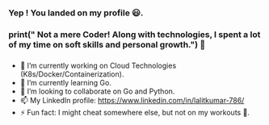 ### Yep ! You landed on my profile 😃.
### print(" Not a mere Coder! Along with technologies, I spent a lot of my time on soft skills and personal growth.") 👋
### 
- 🔭 I’m currently working on Cloud Technologies (K8s/Docker/Containerization).
- 🌱 I’m currently learning Go.
- 👯 I’m looking to collaborate on Go and Python.
- 📫 My LinkedIn profile: https://www.linkedin.com/in/lalitkumar-786/ 
- ⚡ Fun fact: I might cheat somewhere else, but not on my workouts 💪.  
<!--
**lalitkumar-786/lalitkumar-786** is a ✨ _special_ ✨ repository because its `README.md` (this file) appears on your GitHub profile.

Here are some ideas to get you started:

- 🔭 I’m currently working on Cloud Technologies (K8s/Docker/Containerization).
- 🌱 I’m currently learning Go.
- 👯 I’m looking to collaborate on Go and Python.
- 📫 My LinkedIn profile: https://www.linkedin.com/in/lalitkumar-786/ 
- ⚡ Fun fact: I might cheat somewhere else, but not on my workouts 💪.  
-->
